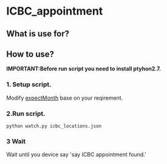 # ICBC_appointment


## What is use for?


## How to use?

**IMPORTANT:Before run script you need to install ptyhon2.7.** 

### 1. Setup script.

Modify [expectMonth](https://github.com/xtea/ICBC_appointment/blob/main/watch.py#L14) base on your reqirement.

### 2.Run script.
`python watch.py icbc_locations.json`

### 3 Wait 
Wait until you device say 'say ICBC appointment found.'


